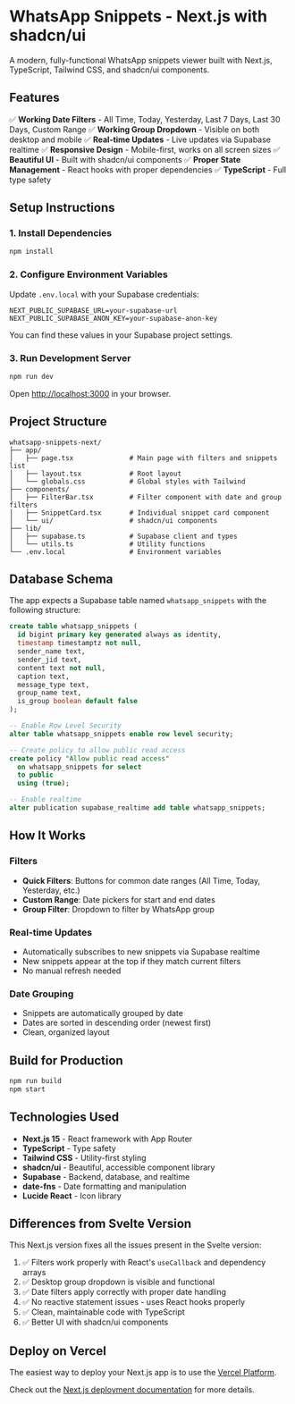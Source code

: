 # WhatsApp Snippets - Next.js with shadcn/ui

A modern, fully-functional WhatsApp snippets viewer built with Next.js, TypeScript, Tailwind CSS, and shadcn/ui components.

## Features

✅ **Working Date Filters** - All Time, Today, Yesterday, Last 7 Days, Last 30 Days, Custom Range
✅ **Working Group Dropdown** - Visible on both desktop and mobile
✅ **Real-time Updates** - Live updates via Supabase realtime
✅ **Responsive Design** - Mobile-first, works on all screen sizes
✅ **Beautiful UI** - Built with shadcn/ui components
✅ **Proper State Management** - React hooks with proper dependencies
✅ **TypeScript** - Full type safety

## Setup Instructions

### 1. Install Dependencies

```bash
npm install
```

### 2. Configure Environment Variables

Update `.env.local` with your Supabase credentials:

```env
NEXT_PUBLIC_SUPABASE_URL=your-supabase-url
NEXT_PUBLIC_SUPABASE_ANON_KEY=your-supabase-anon-key
```

You can find these values in your Supabase project settings.

### 3. Run Development Server

```bash
npm run dev
```

Open [http://localhost:3000](http://localhost:3000) in your browser.

## Project Structure

```
whatsapp-snippets-next/
├── app/
│   ├── page.tsx              # Main page with filters and snippets list
│   ├── layout.tsx            # Root layout
│   └── globals.css           # Global styles with Tailwind
├── components/
│   ├── FilterBar.tsx         # Filter component with date and group filters
│   ├── SnippetCard.tsx       # Individual snippet card component
│   └── ui/                   # shadcn/ui components
├── lib/
│   ├── supabase.ts           # Supabase client and types
│   └── utils.ts              # Utility functions
└── .env.local                # Environment variables
```

## Database Schema

The app expects a Supabase table named `whatsapp_snippets` with the following structure:

```sql
create table whatsapp_snippets (
  id bigint primary key generated always as identity,
  timestamp timestamptz not null,
  sender_name text,
  sender_jid text,
  content text not null,
  caption text,
  message_type text,
  group_name text,
  is_group boolean default false
);

-- Enable Row Level Security
alter table whatsapp_snippets enable row level security;

-- Create policy to allow public read access
create policy "Allow public read access"
  on whatsapp_snippets for select
  to public
  using (true);

-- Enable realtime
alter publication supabase_realtime add table whatsapp_snippets;
```

## How It Works

### Filters
- **Quick Filters**: Buttons for common date ranges (All Time, Today, Yesterday, etc.)
- **Custom Range**: Date pickers for start and end dates
- **Group Filter**: Dropdown to filter by WhatsApp group

### Real-time Updates
- Automatically subscribes to new snippets via Supabase realtime
- New snippets appear at the top if they match current filters
- No manual refresh needed

### Date Grouping
- Snippets are automatically grouped by date
- Dates are sorted in descending order (newest first)
- Clean, organized layout

## Build for Production

```bash
npm run build
npm start
```

## Technologies Used

- **Next.js 15** - React framework with App Router
- **TypeScript** - Type safety
- **Tailwind CSS** - Utility-first styling
- **shadcn/ui** - Beautiful, accessible component library
- **Supabase** - Backend, database, and realtime
- **date-fns** - Date formatting and manipulation
- **Lucide React** - Icon library

## Differences from Svelte Version

This Next.js version fixes all the issues present in the Svelte version:

1. ✅ Filters work properly with React's `useCallback` and dependency arrays
2. ✅ Desktop group dropdown is visible and functional
3. ✅ Date filters apply correctly with proper date handling
4. ✅ No reactive statement issues - uses React hooks properly
5. ✅ Clean, maintainable code with TypeScript
6. ✅ Better UI with shadcn/ui components

## Deploy on Vercel

The easiest way to deploy your Next.js app is to use the [Vercel Platform](https://vercel.com/new?utm_medium=default-template&filter=next.js&utm_source=create-next-app&utm_campaign=create-next-app-readme).

Check out the [Next.js deployment documentation](https://nextjs.org/docs/app/building-your-application/deploying) for more details.

